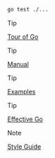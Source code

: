 ```sh
go test ./...
```

> [!TIP] 
> [Tour of Go](https://go.dev/tour/welcome/1)

> [!TIP]  
> [Manual](https://go.dev/doc/)

> [!TIP]   
> [Examples](https://gobyexample.com/)

> [!TIP]
> [Effective Go](https://go.dev/doc/effective_go)

> [!NOTE]
> [Style Guide](https://google.github.io/styleguide/go/)

